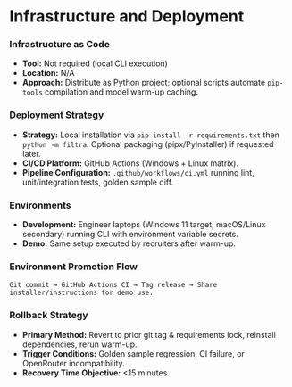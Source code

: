 # Infrastructure and Deployment

### Infrastructure as Code
- **Tool:** Not required (local CLI execution)
- **Location:** N/A
- **Approach:** Distribute as Python project; optional scripts automate `pip-tools` compilation and model warm-up caching.

### Deployment Strategy
- **Strategy:** Local installation via `pip install -r requirements.txt` then `python -m filtra`. Optional packaging (pipx/PyInstaller) if requested later.
- **CI/CD Platform:** GitHub Actions (Windows + Linux matrix).
- **Pipeline Configuration:** `.github/workflows/ci.yml` running lint, unit/integration tests, golden sample diff.

### Environments
- **Development:** Engineer laptops (Windows 11 target, macOS/Linux secondary) running CLI with environment variable secrets.
- **Demo:** Same setup executed by recruiters after warm-up.

### Environment Promotion Flow
```
Git commit → GitHub Actions CI → Tag release → Share installer/instructions for demo use.
```

### Rollback Strategy
- **Primary Method:** Revert to prior git tag & requirements lock, reinstall dependencies, rerun warm-up.
- **Trigger Conditions:** Golden sample regression, CI failure, or OpenRouter incompatibility.
- **Recovery Time Objective:** <15 minutes.

